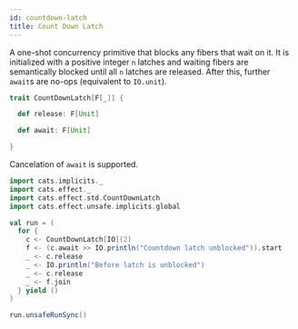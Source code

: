 ```yaml
---
id: countdown-latch
title: Count Down Latch
---
```


A one-shot concurrency primitive that blocks any fibers that wait on
it. It is initialized with a positive integer `n` latches and waiting
fibers are semantically blocked until all `n` latches are released.
After this, further `await`s are no-ops (equivalent to `IO.unit`).

```scala mdoc:silent
trait CountDownLatch[F[_]] {

  def release: F[Unit]

  def await: F[Unit]

}
```

Cancelation of `await` is supported.

```scala mdoc:silent
import cats.implicits._
import cats.effect._
import cats.effect.std.CountDownLatch
import cats.effect.unsafe.implicits.global

val run = (
  for {
    c <- CountDownLatch[IO](2)
    f <- (c.await >> IO.println("Countdown latch unblocked")).start
    _ <- c.release
    _ <- IO.println("Before latch is unblocked")
    _ <- c.release
    _ <- f.join
  } yield ()
)

run.unsafeRunSync()
```
